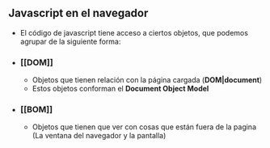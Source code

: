 ## Javascript en el navegador
- El código de javascript tiene acceso a ciertos objetos, que podemos agrupar de la siguiente forma:
- ### [[DOM]]
	- Objetos que tienen relación con la página cargada (**DOM|document**)
	- Estos objetos conforman el **Document Object Model**

- ### [[BOM]]
	-  Objetos que tienen que ver con cosas que están fuera de la pagina (La ventana del navegador y la pantalla)
